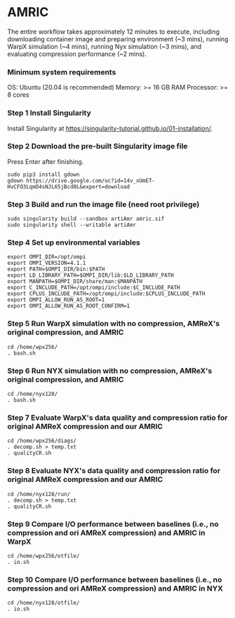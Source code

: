 # AMRIC
The entire workflow takes approximately 12 minutes to execute, including downloading container image and preparing environment (~3 mins), running WarpX simulation (~4 mins), running Nyx simulation (~3 mins), and evaluating compression performance (~2 mins).

### Minimum system requirements
OS: Ubuntu (20.04 is recommended)
Memory: >= 16 GB RAM
Processor: >= 8 cores

### Step 1 Install Singularity
Install Singularity at https://singularity-tutorial.github.io/01-installation/.

### Step 2 Download the pre-built Singularity image file
Press Enter after finishing.
```
sudo pip3 install gdown
gdown https://drive.google.com/uc?id=14v_xUmET-HvCFO3LqmD4sNJL65jBcd0L&export=download
```
### Step 3 Build and run the image file (need root privilege)
```
sudo singularity build --sandbox artiAmr amric.sif
sudo singularity shell --writable artiAmr
```

### Step 4 Set up environmental variables
```
export OMPI_DIR=/opt/ompi 
export OMPI_VERSION=4.1.1
export PATH=$OMPI_DIR/bin:$PATH
export LD_LIBRARY_PATH=$OMPI_DIR/lib:$LD_LIBRARY_PATH
export MANPATH=$OMPI_DIR/share/man:$MANPATH
export C_INCLUDE_PATH=/opt/ompi/include:$C_INCLUDE_PATH
export CPLUS_INCLUDE_PATH=/opt/ompi/include:$CPLUS_INCLUDE_PATH
export OMPI_ALLOW_RUN_AS_ROOT=1
export OMPI_ALLOW_RUN_AS_ROOT_CONFIRM=1
```

### Step 5 Run WarpX simulation with no compression, AMReX's original compression, and AMRIC
```
cd /home/wpx256/
. bash.sh
```

### Step 6 Run NYX simulation with no compression, AMReX's original compression, and AMRIC
```
cd /home/nyx128/
. bash.sh
```

### Step 7 Evaluate WarpX's data quality and compression ratio for original AMReX compression and our AMRIC
```
cd /home/wpx256/diags/
. decomp.sh > temp.txt
. qualityCR.sh
```

### Step 8 Evaluate NYX's data quality and compression ratio for original AMReX compression and our AMRIC
```
cd /home/nyx128/run/
. decomp.sh > temp.txt
. qualityCR.sh
```

### Step 9 Compare I/O performance between baselines (i.e., no compression and ori AMReX compression) and AMRIC in WarpX
```
cd /home/wpx256/otfile/
. io.sh
```

### Step 10 Compare I/O performance between baselines (i.e., no compression and ori AMReX compression) and AMRIC in NYX
```
cd /home/nyx128/otfile/
. io.sh
```
